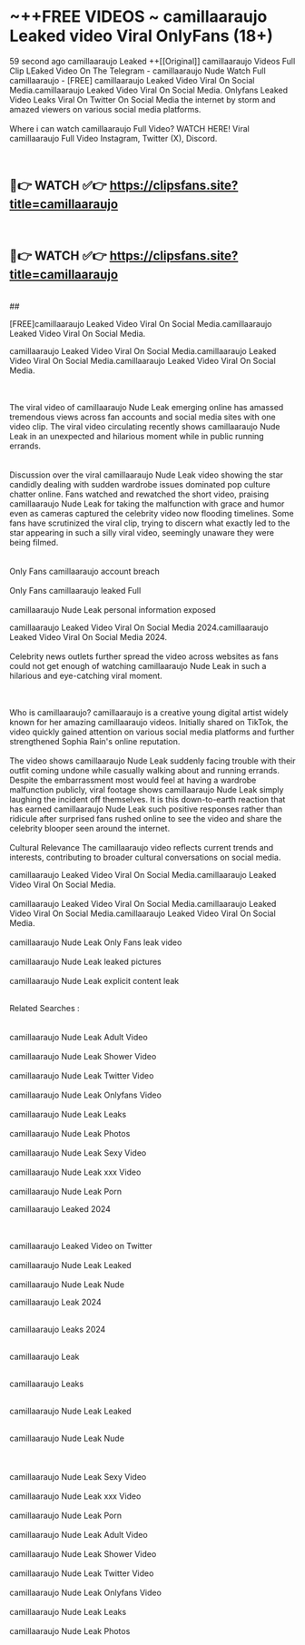 # ~++FREE VIDEOS ~ camillaaraujo Leaked video Viral OnlyFans (18+)<br>


59 second ago camillaaraujo Leaked ++[[Original]] camillaaraujo Videos Full Clip LEaked Video On The Telegram  - camillaaraujo Nude  Watch Full camillaaraujo - [FREE] camillaaraujo Leaked Video Viral On Social Media.camillaaraujo Leaked Video Viral On Social Media.   Onlyfans Leaked Video Leaks Viral On Twitter On Social Media the internet by storm and amazed viewers on various social media platforms. <br><br>
Where i can watch camillaaraujo Full Video? WATCH HERE! Viral camillaaraujo Full Video Instagram, Twitter (X), Discord. <br>


 <br>

##  🔴👉 WATCH ✅👉  <a href="https://clipsfans.site?title=camillaaraujo&ref=git">https://clipsfans.site?title=camillaaraujo</a> <br>
  <br>

##  🔴👉 WATCH ✅👉  <a href="https://clipsfans.site?title=camillaaraujo&ref=git">https://clipsfans.site?title=camillaaraujo</a> <br>
  <br>
  ##



[FREE]camillaaraujo Leaked Video Viral On Social Media.camillaaraujo Leaked Video Viral On Social Media. <br>

camillaaraujo Leaked Video Viral On Social Media.camillaaraujo Leaked Video Viral On Social Media.camillaaraujo Leaked Video Viral On Social Media. <br>


  <br>

  <br>
The viral video of camillaaraujo Nude Leak emerging online has amassed tremendous views across fan accounts and social media sites with one video clip. The viral video circulating recently shows camillaaraujo Nude Leak in an unexpected and hilarious moment while in public running errands.<br>
<br>


<br>
Discussion over the viral camillaaraujo Nude Leak video showing the star candidly dealing with sudden wardrobe issues dominated pop culture chatter online. Fans watched and rewatched the short video, praising camillaaraujo Nude Leak for taking the malfunction with grace and humor even as cameras captured the celebrity video now flooding timelines. Some fans have scrutinized the viral clip, trying to discern what exactly led to the star appearing in such a silly viral video, seemingly unaware they were being filmed.<br>
<br>
<br> 
Only Fans camillaaraujo account breach<br>
<br>
Only Fans camillaaraujo leaked Full <br>
<br>
camillaaraujo Nude Leak personal information exposed<br>

camillaaraujo Leaked Video Viral On Social Media 2024.camillaaraujo Leaked Video Viral On Social Media 2024. <br>
<br>
Celebrity news outlets further spread the video across websites as fans could not get enough of watching camillaaraujo Nude Leak in such a hilarious and eye-catching viral moment.<br>
<br>

<br>
Who is camillaaraujo? camillaaraujo is a creative young digital artist widely known for her amazing camillaaraujo videos. Initially shared on TikTok, the video quickly gained attention on various social media platforms and further strengthened Sophia Rain's online reputation.<br>
<br>
The video shows camillaaraujo Nude Leak suddenly facing trouble with their outfit coming undone while casually walking about and running errands. Despite the embarrassment most would feel at having a wardrobe malfunction publicly, viral footage shows camillaaraujo Nude Leak simply laughing the incident off themselves. It is this down-to-earth reaction that has earned camillaaraujo Nude Leak such positive responses rather than ridicule after surprised fans rushed online to see the video and share the celebrity blooper seen around the internet.<br>
<br>
Cultural Relevance The camillaaraujo video reflects current trends and interests, contributing to broader cultural conversations on social media.<br>

camillaaraujo Leaked Video Viral On Social Media.camillaaraujo Leaked Video Viral On Social Media.<br>
<br>
camillaaraujo Leaked Video Viral On Social Media.camillaaraujo Leaked Video Viral On Social Media.camillaaraujo Leaked Video Viral On Social Media.<br>
<br>
camillaaraujo Nude Leak Only Fans leak video<br>
<br>
camillaaraujo Nude Leak leaked pictures<br>
<br>
camillaaraujo Nude Leak explicit content leak<br>


<br>
Related Searches :<br>
<br>

<br>
camillaaraujo Nude Leak Adult Video<br>
<br>
camillaaraujo Nude Leak Shower Video<br>
<br>
camillaaraujo Nude Leak Twitter Video<br>
<br>
camillaaraujo Nude Leak Onlyfans Video<br>
<br>
camillaaraujo Nude Leak Leaks<br>
<br>
camillaaraujo Nude Leak Photos<br>

<br>
camillaaraujo Nude Leak Sexy Video<br>
<br>
camillaaraujo Nude Leak xxx Video<br>
<br>
camillaaraujo Nude Leak Porn<br>

camillaaraujo  Leaked 2024 <br> <br>
<br>

camillaaraujo Leaked Video on Twitter <br>
<br>
camillaaraujo Nude Leak Leaked<br>
<br>
camillaaraujo Nude Leak Nude<br>


camillaaraujo  Leak 2024 <br> <br>



camillaaraujo  Leaks 2024 <br> <br>



 
camillaaraujo  Leak<br> <br>



camillaaraujo  Leaks<br> <br>


camillaaraujo Nude Leak Leaked<br> <br>

camillaaraujo Nude Leak Nude<br> <br>
<br> <br>
camillaaraujo Nude Leak Sexy Video
<br> <br>
camillaaraujo Nude Leak xxx Video
<br> <br>
camillaaraujo Nude Leak Porn
<br> <br>
camillaaraujo Nude Leak Adult Video
<br> <br>
camillaaraujo Nude Leak Shower Video
<br> <br>
camillaaraujo Nude Leak Twitter Video
<br> <br>
camillaaraujo Nude Leak Onlyfans Video
<br> <br>
camillaaraujo Nude Leak Leaks
<br> <br>
camillaaraujo Nude Leak Photos






</p>




 



</p>










